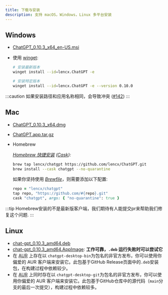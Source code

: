 ```yaml
---
title: 下载与安装
description: 支持 macOS，Windows，Linux 多平台安装
---
```


## Windows

- [ChatGPT_0.10.3_x64_en-US.msi](https://github.com/lencx/ChatGPT/releases/download/v0.10.3/ChatGPT_0.10.3_x64_en-US.msi)
- 使用 [winget](https://winstall.app/apps/lencx.ChatGPT):

  ```bash
  # 安装最新版本
  winget install --id=lencx.ChatGPT -e

  # 安装特定版本
  winget install --id=lencx.ChatGPT -e --version 0.10.0
  ```

:::caution
如果安装路径和应用名称相同，会导致冲突 ([#142](https://github.com/lencx/ChatGPT/issues/142#issuecomment-0.10.1))
:::

## Mac

- [ChatGPT_0.10.3_x64.dmg](https://github.com/lencx/ChatGPT/releases/download/v0.10.3/ChatGPT_0.10.1_x64.dmg)
- [ChatGPT.app.tar.gz](https://github.com/lencx/ChatGPT/releases/download/v0.10.3/ChatGPT.app.tar.gz)
- Homebrew

  _[Homebrew 快捷安装](https://brew.sh) ([Cask](https://docs.brew.sh/Cask-Cookbook)):_

  ```sh
  brew tap lencx/chatgpt https://github.com/lencx/ChatGPT.git
  brew install --cask chatgpt --no-quarantine
  ```

  如果你坚持使用 _[Brewfile](https://github.com/Homebrew/homebrew-bundle#usage)_，则需要添加以下配置:

  ```rb
  repo = "lencx/chatgpt"
  tap repo, "https://github.com/#{repo}.git"
  cask "chatgpt", args: { "no-quarantine": true }
  ```

:::tip
Homebrew安装的不是最新版客户端，我们期待有人能提交pr来帮助我们修复这个问题.
:::

## Linux

- [chat-gpt_0.10.3_amd64.deb](https://github.com/lencx/ChatGPT/releases/download/v0.10.3/chat-gpt_0.10.3_amd64.deb)
- [chat-gpt_0.10.3_amd64.AppImage](https://github.com/lencx/ChatGPT/releases/download/v0.10.3/chat-gpt_0.10.3_amd64.AppImage): **工作可靠，`.deb` 运行失败时可以尝试它**
- 在 [AUR](https://aur.archlinux.org/packages/chatgpt-desktop-bin) 上存在以 `chatgpt-desktop-bin`为包名的非官方发布，你可以使用你偏爱的 AUR 客户端来安装它。此包基于GitHub Release页面中的`.deb`安装包，在构建过程中依赖较少。
- 在 [AUR](https://aur.archlinux.org/packages/chatgpt-desktop-git) 上同时存在以 `chatgpt-desktop-git`为包名的非官方发布，你可以使用你偏爱的 AUR 客户端来安装它。此包基于GitHub仓库中的源代码（`main`分支的最后一次提交），构建过程中依赖较多。
